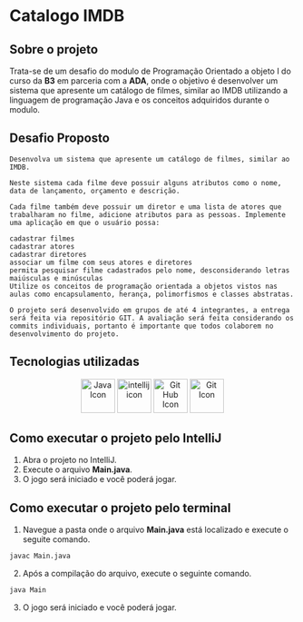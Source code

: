 # Catalogo IMDB

## Sobre o projeto
Trata-se de um desafio do modulo de Programação Orientado a objeto I do curso da **B3** em parceria com a **ADA**, onde o objetivo é desenvolver um sistema que apresente um catálogo de filmes, similar ao IMDB  utilizando a linguagem de programação Java e os conceitos adquiridos durante o modulo.

## Desafio Proposto
```text
Desenvolva um sistema que apresente um catálogo de filmes, similar ao IMDB.

Neste sistema cada filme deve possuir alguns atributos como o nome, data de lançamento, orçamento e descrição.

Cada filme também deve possuir um diretor e uma lista de atores que trabalharam no filme, adicione atributos para as pessoas. Implemente uma aplicação em que o usuário possa:

cadastrar filmes
cadastrar atores
cadastrar diretores
associar um filme com seus atores e diretores
permita pesquisar filme cadastrados pelo nome, desconsiderando letras maiúsculas e minúsculas
Utilize os conceitos de programação orientada a objetos vistos nas aulas como encapsulamento, herança, polimorfismos e classes abstratas.

O projeto será desenvolvido em grupos de até 4 integrantes, a entrega será feita via repositório GIT. A avaliação será feita considerando os commits individuais, portanto é importante que todos colaborem no desenvolvimento do projeto.
```


## Tecnologias utilizadas
<p align="center">
<img src="https://user-images.githubusercontent.com/25181517/117201156-9a724800-adec-11eb-9a9d-3cd0f67da4bc.png" alt="Java Icon" width="60px" height="60px">
<img src="https://user-images.githubusercontent.com/25181517/192108890-200809d1-439c-4e23-90d3-b090cf9a4eea.png" alt="intellij icon" width="60px" height="60px">
<img src="https://user-images.githubusercontent.com/25181517/192108374-8da61ba1-99ec-41d7-80b8-fb2f7c0a4948.png" alt="Git Hub Icon" width="60px" height="60px">
<img src="https://user-images.githubusercontent.com/25181517/192108372-f71d70ac-7ae6-4c0d-8395-51d8870c2ef0.png" alt="Git Icon" width="60px" height="60px">
</p>


## Como executar o projeto pelo IntelliJ
1. Abra o projeto no IntelliJ.
2. Execute o arquivo **Main.java**.
3. O jogo será iniciado e você poderá jogar.

## Como executar o projeto pelo terminal
1. Navegue a pasta onde o arquivo **Main.java** está localizado e execute o seguite comando.
```cmd
javac Main.java
```
2. Após a compilação do arquivo, execute o seguinte comando.
```cmd
java Main
```
3. O jogo será iniciado e você poderá jogar.



